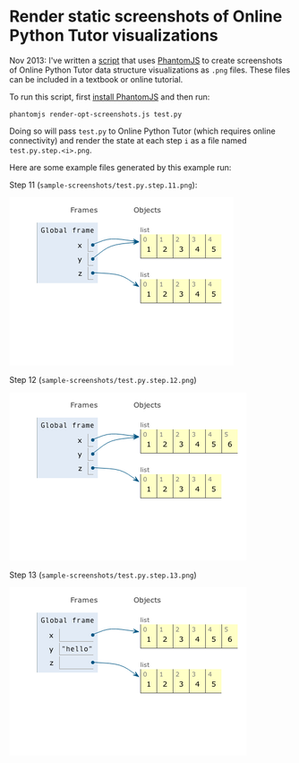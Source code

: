 # Render static screenshots of Online Python Tutor visualizations

Nov 2013: I've written a [script](render-opt-screenshots.js) that uses
[PhantomJS](http://phantomjs.org/) to create screenshots of Online Python Tutor
data structure visualizations as `.png` files.
These files can be included in a textbook or online tutorial.

To run this script, first [install PhantomJS](http://phantomjs.org/download.html) and then run:

    phantomjs render-opt-screenshots.js test.py

Doing so will pass `test.py` to Online Python Tutor (which requires online connectivity)
and render the state at each step `i` as a file named `test.py.step.<i>.png`.

Here are some example files generated by this example run:

Step 11 (`sample-screenshots/test.py.step.11.png`):

![Step 11](sample-screenshots/test.py.step.11.png)

Step 12 (`sample-screenshots/test.py.step.12.png`)

![Step 12](sample-screenshots/test.py.step.12.png)

Step 13 (`sample-screenshots/test.py.step.13.png`)

![Step 13](sample-screenshots/test.py.step.13.png)
